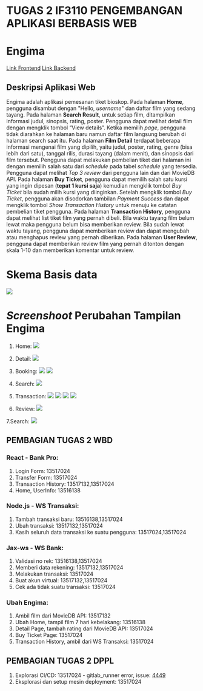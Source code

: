 # TUGAS 2 IF3110 PENGEMBANGAN APLIKASI BERBASIS WEB
# Engima
[Link Frontend](http://ec2-3-87-4-217.compute-1.amazonaws.com:3000/login)
[Link Backend](http://ec2-3-87-4-217.compute-1.amazonaws.com/engima/Backend/)
## Deskripsi Aplikasi Web
Engima adalah aplikasi pemesanan tiket bioskop. Pada halaman **Home**, pengguna disambut dengan "Hello, *username*" dan daftar film yang sedang tayang. Pada halaman **Search Result**, untuk setiap film, ditampilkan informasi judul, sinopsis, rating, poster. Pengguna dapat melihat detail film dengan mengklik tombol “View details”. Ketika memilih *page*, pengguna tidak diarahkan ke halaman baru namun daftar film langsung berubah di halaman search saat itu.
Pada halaman **Film Detail** terdapat beberapa informasi mengenai film yang dipilih, yaitu judul, poster, rating, genre (bisa lebih dari satu), tanggal rilis, durasi tayang (dalam menit), dan sinopsis dari film tersebut.
Pengguna dapat melakukan pembelian tiket dari halaman ini dengan memilih salah satu dari *schedule* pada tabel *schedule* yang tersedia.
Pengguna dapat melihat *Top 3 review* dari pengguna lain dan dari MovieDB API. Pada halaman **Buy Ticket**, pengguna dapat memilih salah satu kursi yang ingin dipesan (**tepat 1 kursi saja**) kemudian mengklik tombol *Buy Ticket* bila sudah milih kursi yang diinginkan.
Setelah mengklik tombol *Buy Ticket*, pengguna akan disodorkan tambilan *Payment Success* dan dapat mengklik tombol *Show Transaction History* untuk menuju ke catatan pembelian tiket pengguna.
Pada halaman **Transaction History**, pengguna dapat melihat list tiket film yang pernah dibeli. Bila waktu tayang film belum lewat maka pengguna belum bisa memberikan review. Bila sudah lewat waktu tayang, pengguna dapat memberikan review dan dapat mengubah atau menghapus review yang pernah diberikan.
Pada halaman **User Review**, pengguna dapat memberikan review film yang pernah ditonton dengan skala 1-10 dan memberikan komentar untuk review.

# Skema Basis data
   ![](doc/engima_sql.png)
# *Screenshoot* Perubahan Tampilan Engima


1. Home: 
   ![](doc/home.png)
   
2. Detail:
   ![](doc/movieDetail.png)
   
3. Booking:
  ![](doc/booking.png)
  ![](doc/booking2.png)
  
4. Search: 
  ![](doc/search.png)
  
5. Transaction:
  ![](doc/Transaction1.png)
  ![](doc/Transaction2.png)
  ![](doc/Transaction3.png)
  ![](doc/Transaction4.png)
  
6. Review: 
  ![](doc/Review.png)
  
7.Search:
  ![](doc/search.png)
  
## PEMBAGIAN TUGAS 2 WBD

### React - Bank Pro:
1. Login Form: 13517024
2. Transfer Form: 13517024
3. Transaction History: 13517132,13517024
4. Home, UserInfo: 13516138

### Node.js - WS Transaksi:
1. Tambah transaksi baru: 13516138,13517024
2. Ubah transaksi: 13517132,13517024
3. Kasih seluruh data transaksi ke suatu pengguna: 13517024,13517024

### Jax-ws - WS Bank:
1. Validasi no rek: 13516138,13517024
2. Memberi data rekening: 13517132,13517024
3. Melakukan transaksi: 13517024
4. Buat akun virtual: 13517132,13517024
5. Cek ada tidak suatu transaksi: 13517024

### Ubah Engima:
1. Ambil film dari MovieDB API: 13517132
2. Ubah Home, tampil film 7 hari kebelakang: 13516138
3. Detail Page, tambah rating dari MovieDB API: 13517024
4. Buy Ticket Page: 13517024
5. Transaction History, ambil dari WS Transaksi: 13517024


## PEMBAGIAN TUGAS 2 DPPL
1. Explorasi CI/CD: 13517024 - gitlab_runner error, issue: [4449](https://gitlab.com/gitlab-org/gitlab-runner/issues/4449)
2. Eksplorasi dan setup mesin deployment: 13517024
